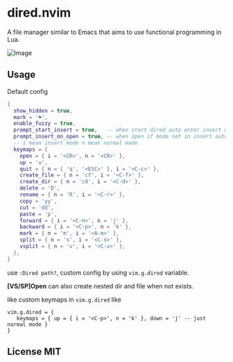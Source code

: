 # dired.nvim

A file manager similar to Emacs that aims to use functional programming in Lua.

![Image](https://github.com/user-attachments/assets/f74cc4da-017e-4cb8-85f0-6cc7b7cbbb0a)

## Usage

Default config

```lua
{
  show_hidden = true,
  mark = '⚑',
  enable_fuzzy = true,
  prompt_start_insert = true,   -- when start dired auto enter insert mode
  prompt_insert_on_open = true, -- when open if mode not in insert auto enter insert mode
  -- i mean insert mode n mean normal mode
  keymaps = {
    open = { i = '<CR>', n = '<CR>' },
    up = 'u',
    quit = { n = { 'q', '<ESC>' }, i = '<C-c>' },
    create_file = { n = 'cf', i = '<C-f>' },
    create_dir = { n = 'cd', i = '<C-d>' },
    delete = 'D',
    rename = { n = 'R', i = '<C-r>' },
    copy = 'yy',
    cut = 'dd',
    paste = 'p',
    forward = { i = '<C-n>', n = 'j' },
    backward = { i = '<C-p>', n = 'k' },
    mark = { n = 'm', i = '<A-m>' },
    split = { n = 's', i = '<C-s>' },
    vsplit = { n = 'v', i = '<C-v>' },
  },
}
```

use `:Dired path?`, custom config by using `vim.g.dired` variable.

**[VS/SP]Open** can also create nested dir and file when not exists.

like custom keymaps in `vim.g.dired` like

```
vim.g.dired = {
   keymaps = { up = { i = '<C-p>', n = 'k' }, down = 'j' -- just normal mode }
}
```

## License MIT
